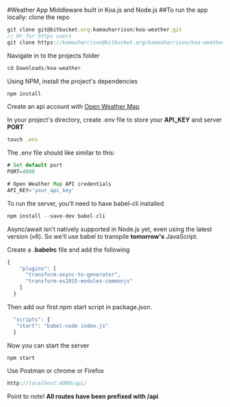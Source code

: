 #Weather App Middleware built in Koa.js and Node.js
##To run the app locally:
clone the repo
```javascript
git clone git@bitbucket.org:kamauharrison/koa-weather.git 
// Or for https users
git clone https://kamauharrison@bitbucket.org/kamauharrison/koa-weather.git
```

Navigate in to the projects folder
```javascript
cd Downloads/koa-weather
```
Using NPM, install the project's dependencies
```javascript
npm install
```
Create an api account with [Open Weather Map](http://openweathermap.org/appid)

In your project's directory, create .env file to store your **API_KEY** and server **PORT**
```javascript
touch .env
```
The .env file should like similar to this:
```javascript
# Set default port
PORT=4000

# Open Weather Map API credentials
API_KEY='your_api_key'
```

To run the server, you'll need to have babel-cli installed
```javascript
npm install --save-dev babel-cli
```
Async/await isn’t natively supported in Node.js yet, even using the latest version (v6). So we'll use babel to transpile __tomorrow's__ JavaScript.

Create a **.babelrc** file and add the following
```javascript
{
    "plugins": [
      "transform-async-to-generator",
      "transform-es2015-modules-commonjs"
    ]
  }
```

Then add our first npm start script in package.json.
```javascript
  "scripts": {
   "start": "babel-node index.js"
  }
```
Now you can start the server
```javascript
npm start
```
Use Postman or chrome or Firefox
```javascript
http://localhost:4000/api/
```
Point to note!
**All routes have been prefixed with /api**
